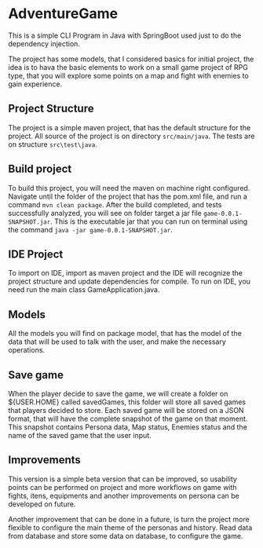 # AdventureGame

This is a simple CLI Program in Java with SpringBoot used just to do the dependency injection.

The project has some models, that I considered basics for initial project, the idea is to hava the basic elements to work
on a small game project of RPG type, that you will explore some points on a map and fight with enemies to gain experience.

## Project Structure

The project is a simple maven project, that has the default structure for the project.
All source of the project is on directory ```src/main/java```.
The tests are on structure ```src\test\java```.

## Build project

To build this project, you will need the maven on machine right configured.
Navigate until the folder of the project that has the pom.xml file, and run a command ```mvn clean package```.
After the build completed, and tests successfully analyzed, you will see on folder target a jar file ```game-0.0.1-SNAPSHOT.jar```.
This is the executable jar that you can run on terminal using the command ```java -jar game-0.0.1-SNAPSHOT.jar```.

## IDE Project

To import on IDE, import as maven project and the IDE will recognize the project structure and update dependencies for compile.
To run on IDE, you need run the main class GameApplication.java.

## Models

All the models you will find on package model, that has the model of the data that will be used to talk with the user, and make the 
necessary operations.

## Save game

When the player decide to save the game, we will create a folder on ${USER.HOME} called savedGames, this folder will store all
saved games that players decided to store.
Each saved game will be stored on a JSON format, that will have the complete snapshot of the game on that moment.
This snapshot contains Persona data, Map status, Enemies status and the name of the saved game that the user input.


## Improvements

This version is a simple beta version that can be improved, so usability points can be performed on project and more workflows
on game with fights, itens, equipments and another improvements on persona can be developed on future.
  
Another improvement that can be done in a future, is turn the project more flexible to configure
the main theme of the personas and history.
Read data from database and store some data on database, to configure the game.


